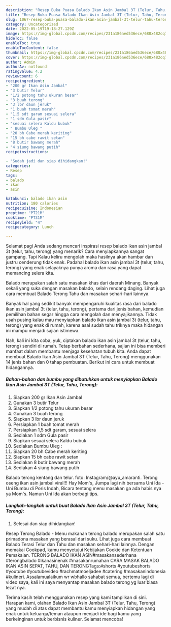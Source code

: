 ```yaml
---
description: "Resep Buka Puasa Balado Ikan Asin Jambal 3T (Telur, Tahu, Terong) Anti Gagal"
title: "Resep Buka Puasa Balado Ikan Asin Jambal 3T (Telur, Tahu, Terong) Anti Gagal"
slug: 1067-resep-buka-puasa-balado-ikan-asin-jambal-3t-telur-tahu-terong-anti-gagal
category: Uncategorized
date: 2022-05-19T19:18:27.129Z
image: https://img-global.cpcdn.com/recipes/231a186aed536ece/680x482cq70/balado-ikan-asin-jambal-3t-telur-tahu-terong-foto-resep-utama.jpg
hideToc: false
enableToc: true
enableTocContent: false
thumbnail: https://img-global.cpcdn.com/recipes/231a186aed536ece/680x482cq70/balado-ikan-asin-jambal-3t-telur-tahu-terong-foto-resep-utama.jpg
cover: https://img-global.cpcdn.com/recipes/231a186aed536ece/680x482cq70/balado-ikan-asin-jambal-3t-telur-tahu-terong-foto-resep-utama.jpg
author: Admin
authorAv: notfound
ratingvalue: 4.2
reviewcount: 6
recipeingredient:
- "200 gr Ikan Asin Jambal"
- "3 butir Telur"
- "1/2 potong tahu ukuran besar"
- "3 buah terong"
- "3 lbr daun jeruk"
- "1 buah tomat merah"
- "1,5 sdt garam sesuai selera"
- "1 sdm Gula pasir"
- "sesuai selera Kaldu bubuk"
- " Bumbu Uleg "
- "20 bh Cabe merah keriting"
- "15 bh cabe rawit setan"
- "8 butir bawang merah"
- "4 siung bawang putih"
recipeinstructions:

- "Sudah jadi dan siap dihidangkan!"
categories:
- Resep
tags:
- balado
- ikan
- asin

katakunci: balado ikan asin 
nutrition: 180 calories
recipecuisine: Indonesian
preptime: "PT21M"
cooktime: "PT31M"
recipeyield: "4"
recipecategory: Lunch

---
```



Selamat pagi Anda sedang mencari inspirasi resep balado ikan asin jambal 3t (telur, tahu, terong) yang menarik? Cara menyiapkannya sangat gampang. Tapi Kalau keliru mengolah maka hasilnya akan hambar dan justru cenderung tidak enak. Padahal balado ikan asin jambal 3t (telur, tahu, terong) yang enak selayaknya punya aroma dan rasa yang dapat memancing selera kita.


Balado merupakan salah satu masakan khas dari daerah Minang. Banyak sekali yang suka dengan masakan balado, selain rendang daging. Lihat juga cara membuat Balado Terong Tahu dan masakan sehari-hari lainnya.

Banyak hal yang sedikit banyak mempengaruhi kualitas rasa dari balado ikan asin jambal 3t (telur, tahu, terong), pertama dari jenis bahan, kemudian pemilihan bahan segar hingga cara mengolah dan menyajikannya. Tidak usah pusing kalau mau menyiapkan balado ikan asin jambal 3t (telur, tahu, terong) yang enak di rumah, karena asal sudah tahu triknya maka hidangan ini mampu menjadi sajian istimewa.


Nah, kali ini kita coba, yuk, ciptakan balado ikan asin jambal 3t (telur, tahu, terong) sendiri di rumah. Tetap berbahan sederhana, sajian ini bisa memberi manfaat dalam membantu menjaga kesehatan tubuh kita. Anda dapat membuat Balado Ikan Asin Jambal 3T (Telur, Tahu, Terong) menggunakan 14 jenis bahan dan 0 tahap pembuatan. Berikut ini cara untuk membuat hidangannya.

<!--inarticleads1-->

##### Bahan-bahan dan bumbu yang dibutuhkan untuk menyiapkan Balado Ikan Asin Jambal 3T (Telur, Tahu, Terong):

1. Siapkan 200 gr Ikan Asin Jambal
1. Gunakan 3 butir Telur
1. Siapkan 1/2 potong tahu ukuran besar
1. Gunakan 3 buah terong
1. Siapkan 3 lbr daun jeruk
1. Persiapkan 1 buah tomat merah
1. Persiapkan 1,5 sdt garam, sesuai selera
1. Sediakan 1 sdm Gula pasir
1. Siapkan sesuai selera Kaldu bubuk
1. Sediakan  Bumbu Uleg :
1. Siapkan 20 bh Cabe merah keriting
1. Siapkan 15 bh cabe rawit setan
1. Sediakan 8 butir bawang merah
1. Sediakan 4 siung bawang putih


Balado terong kentang dan telur. foto: Instagram/@ayu_amaranti. Terong oseng ikan asin jambal viral!!! Hay Mom&#39;s, Jumpa lagi nih bersama Uni Ida - Uni Bumbu di Poris Indah, Bicara tentang menu masakan ga ada habis nya ya Mom&#39;s. Namun Uni Ida akan berbagi tips. 

<!--inarticleads2-->

##### Langkah-langkah untuk buat Balado Ikan Asin Jambal 3T (Telur, Tahu, Terong):


1. Selesai dan siap dihidangkan!

Resep Terong Balado - Menu makanan terong balado merupakan salah satu primadona masakan yang berasal dari suku. Lihat juga cara membuat Balado Terasi Telur dan Tahu dan masakan sehari-hari lainnya. Dengan memakai Cookpad, kamu menyetujui Kebijakan Cookie dan Ketentuan Pemakaian. TERONG BALADO IKAN ASIN#masakansederhana #terongbalado #ikanasinenak #masakanrumahan CARA MASAK BALADO IKAN ASIN SEPAT, TAHU, DAN TERONGTags:#shorts #youtubeshorts #youtube #youtubevideo #rachmatmoeljadee #catering #masakanindonesia #kulineri. Assalamualaikum wr wbhallo sahabat semua, bertemu lagi di video saya, kali ini saya menyantap masakan balado terong yg luar biasa lezat nya. 

Terima kasih telah menggunakan resep yang kami tampilkan di sini. Harapan kami, olahan Balado Ikan Asin Jambal 3T (Telur, Tahu, Terong) yang mudah di atas dapat membantu kamu menyiapkan hidangan yang enak untuk keluarga/teman ataupun menjadi ide bagi kamu yang berkeinginan untuk berbisnis kuliner. Selamat mencoba!
